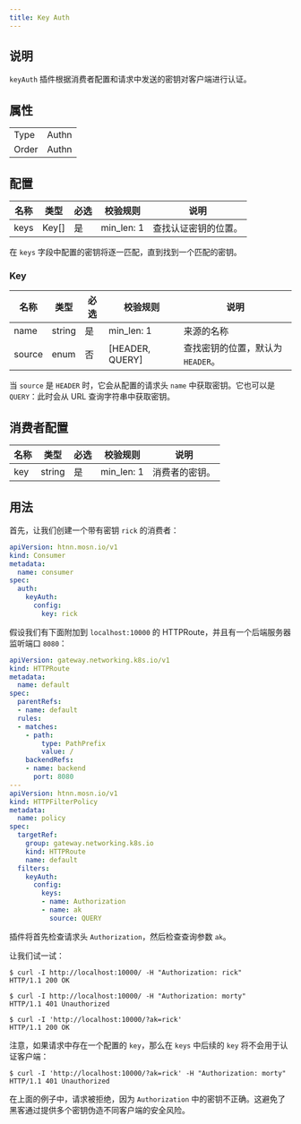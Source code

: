 ```yaml
---
title: Key Auth
---
```


## 说明

`keyAuth` 插件根据消费者配置和请求中发送的密钥对客户端进行认证。

## 属性

|       |       |
|-------|-------|
| Type  | Authn |
| Order | Authn |

## 配置

| 名称 | 类型  | 必选 | 校验规则   | 说明                 |
|------|-------|------|------------|----------------------|
| keys | Key[] | 是   | min_len: 1 | 查找认证密钥的位置。 |

在 `keys` 字段中配置的密钥将逐一匹配，直到找到一个匹配的密钥。

### Key

| 名称   | 类型   | 必选 | 校验规则        | 说明                              |
|--------|--------|------|-----------------|-----------------------------------|
| name   | string | 是   | min_len: 1      | 来源的名称                        |
| source | enum   | 否   | [HEADER, QUERY] | 查找密钥的位置，默认为 `HEADER`。 |

当 `source` 是 `HEADER` 时，它会从配置的请求头 `name` 中获取密钥。它也可以是 `QUERY`：此时会从 URL 查询字符串中获取密钥。

## 消费者配置

| 名称 | 类型   | 必选 | 校验规则   | 说明           |
|------|--------|------|------------|----------------|
| key  | string | 是   | min_len: 1 | 消费者的密钥。 |

## 用法

首先，让我们创建一个带有密钥 `rick` 的消费者：

```yaml
apiVersion: htnn.mosn.io/v1
kind: Consumer
metadata:
  name: consumer
spec:
  auth:
    keyAuth:
      config:
        key: rick
```

假设我们有下面附加到 `localhost:10000` 的 HTTPRoute，并且有一个后端服务器监听端口 `8080`：

```yaml
apiVersion: gateway.networking.k8s.io/v1
kind: HTTPRoute
metadata:
  name: default
spec:
  parentRefs:
  - name: default
  rules:
  - matches:
    - path:
        type: PathPrefix
        value: /
    backendRefs:
    - name: backend
      port: 8080
---
apiVersion: htnn.mosn.io/v1
kind: HTTPFilterPolicy
metadata:
  name: policy
spec:
  targetRef:
    group: gateway.networking.k8s.io
    kind: HTTPRoute
    name: default
  filters:
    keyAuth:
      config:
        keys:
        - name: Authorization
        - name: ak
          source: QUERY
```

插件将首先检查请求头 `Authorization`，然后检查查询参数 `ak`。

让我们试一试：

```
$ curl -I http://localhost:10000/ -H "Authorization: rick"
HTTP/1.1 200 OK
```

```
$ curl -I http://localhost:10000/ -H "Authorization: morty"
HTTP/1.1 401 Unauthorized
```

```
$ curl -I 'http://localhost:10000/?ak=rick'
HTTP/1.1 200 OK
```

注意，如果请求中存在一个配置的 `key`，那么在 `keys` 中后续的 `key` 将不会用于认证客户端：

```
$ curl -I 'http://localhost:10000/?ak=rick' -H "Authorization: morty"
HTTP/1.1 401 Unauthorized
```

在上面的例子中，请求被拒绝，因为 `Authorization` 中的密钥不正确。这避免了黑客通过提供多个密钥伪造不同客户端的安全风险。